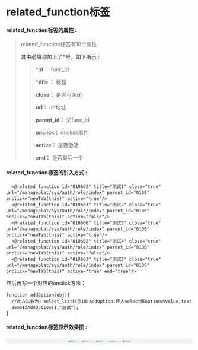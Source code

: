 # related\_function**标签**

#### related\_function**标签的属性 :**

> related\_function标签有10个属性
>
> **其中必填项加上了\*号，如下所示 :**
>
> > \***id ：** func_id
> >
> > \***title ：** 标题
> >
> > **close：** 是否可关闭
> >
> > **url：** url地址
> >
> > **parent\_id：** 父func_id
> >
> > **onclick：** onclick事件
> >
> > **active：** 是否激活
> >
> > **end：** 是否最后一个

#### related\_function标签的引入方式 :

```
  <@related_function id="010602" title="测试1" close="true" url="/manageplat/sys/auth/role/index" parent_id="0106" onclick="newTab(this)" active="true"/>
  <@related_function id="010603" title="测试2" close="true" url="/manageplat/sys/auth/role/index" parent_id="0106" onclick="newTab(this)" active="false"/>
  <@related_function id="010606" title="测试3" close="true" url="/manageplat/sys/auth/role/index" parent_id="0106" onclick="newTab(this)" active="true"/>
  <@related_function id="010602" title="测试4" close="true" url="/manageplat/sys/auth/role/index" parent_id="0106" onclick="newTab(this)" active="false"/>
  <@related_function id="010603" title="测试5" close="true" url="/manageplat/sys/auth/role/index" parent_id="0106" onclick="newTab(this)" active="true" end="true"/>
```
然后再写一个对应的onclick方法：

```
function addOption(obj){
  //此方法名为：select_list标签id+AddOption,传入select框option的value,text
  demoIdAddOption(1,"测试");
}
```
#### related\_function标签显示效果图 :

![](/assets/related_function.png)



